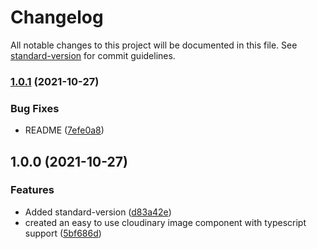 # Changelog

All notable changes to this project will be documented in this file. See [standard-version](https://github.com/conventional-changelog/standard-version) for commit guidelines.

### [1.0.1](https://github.com/claytonfbell/react-easy-cloudinary/compare/v1.0.0...v1.0.1) (2021-10-27)


### Bug Fixes

* README ([7efe0a8](https://github.com/claytonfbell/react-easy-cloudinary/commit/7efe0a85a4250b82603927eb19b203502ef73a8e))

## 1.0.0 (2021-10-27)


### Features

* Added standard-version ([d83a42e](https://github.com/claytonfbell/react-easy-cloudinary/commit/d83a42ebd6706e2d19fd933efa047d9279b0e050))
* created an easy to use cloudinary image component with typescript support ([5bf686d](https://github.com/claytonfbell/react-easy-cloudinary/commit/5bf686db83d4c18bf4cd9b2261668a104d9fcdc5))
